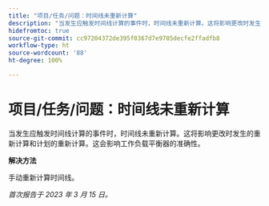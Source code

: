 ```yaml
---
title: "项目/任务/问题：时间线未重新计算"
description: "当发生应触发时间线计算的事件时，时间线未重新计算。这将影响更改时发生的重新计算和计划的重新计算。这会影响工作负载平衡器的准确性。"
hidefromtoc: true
source-git-commit: cc97204372de395f0367d7e9705decfe2ffadfb8
workflow-type: ht
source-wordcount: '88'
ht-degree: 100%

---
```



# 项目/任务/问题：时间线未重新计算

当发生应触发时间线计算的事件时，时间线未重新计算。这将影响更改时发生的重新计算和计划的重新计算。这会影响工作负载平衡器的准确性。

**解决方法**

手动重新计算时间线。

_首次报告于 2023 年 3 月 15 日。_

